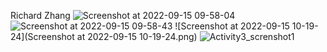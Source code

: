 Richard Zhang
![Screenshot at 2022-09-15 09-58-04](https://user-images.githubusercontent.com/113215877/190423477-b564be91-f9ce-4f94-be4d-36fbe5c8633a.png)
![Screenshot at 2022-09-15 09-58-43](https://user-images.githubusercontent.com/113215877/190423496-ed2162b7-7bce-4ba9-b90b-739b05845edd.png)
![Screenshot at 2022-09-15 10-19-24](Screenshot at 2022-09-15 10-19-24.png)
![Activity3_screnshot1](https://user-images.githubusercontent.com/113215877/190438327-5e7afd14-9dc9-4ff9-bd81-2ec8bf653fae.png)
